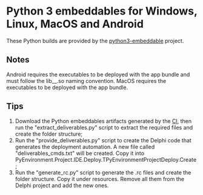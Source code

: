 Python 3 embeddables for Windows, Linux, MacOS and Android
================

These Python builds are provided by the [python3-embeddable](https://github.com/lmbelo/python3-embeddable) project. 

Notes
------------
Android requires the executables to be deployed with the app bundle and must follow the lib__.so naming convention.
MacOS requires the executables to be deployed with the app bundle.

Tips
------------
1) Download the Python embeddables artifacts generated by the [CI](https://github.com/lmbelo/python3-embeddable/actions), then run the "extract_deliverables.py" script to extract the required files and create the folder structure;
2) Run the "provide_deliverables.py" script to create the Delphi code that generates the deployment automation. A new file called "deliverables_cmds.txt" will be created. Copy it into PyEnvironment.Project.IDE.Deploy.TPyEnvironmentProjectDeploy.Create;
3) Run the "generate_rc.py" script to generate the .rc files and create the folder structure. Copy it under resources. Remove all them from the Delphi project and add the new ones.